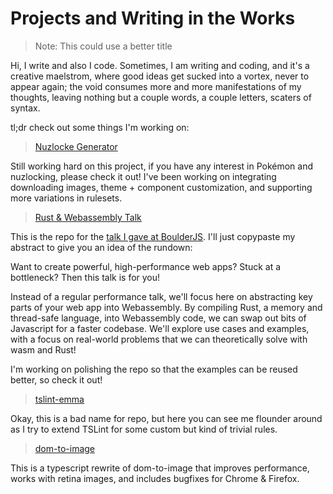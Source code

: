# Projects and Writing in the Works

> Note: This could use a better title

Hi, I write and also I code. Sometimes, I am writing and coding, and it's a creative maelstrom, where good ideas get sucked into a vortex, never to appear again; the void consumes more and more manifestations of my thoughts, leaving nothing but a couple words, a couple letters, scaters of syntax.

tl;dr check out some things I'm working on:

> [Nuzlocke Generator](https://github.com/EmmaRamirez/nuzlocke-generator)

Still working hard on this project, if you have any interest in Pokémon and nuzlocking, please check it out! I've been working on integrating downloading images, theme + component customization, and supporting more variations in rulesets.

> [Rust & Webassembly Talk](https://github.com/EmmaRamirez/rust-and-webassembly-talk)

This is the repo for the [talk I gave at BoulderJS](https://www.meetup.com/Boulder-JS/events/xmkdvmyxlbtb/). I'll just copypaste my abstract to give you an idea of the rundown:

Want to create powerful, high-performance web apps? Stuck at a bottleneck? Then this talk is for you!

Instead of a regular performance talk, we'll focus here on abstracting key parts of your web app into Webassembly. By compiling Rust, a memory and thread-safe language, into Webassembly code, we can swap out bits of Javascript for a faster codebase. We'll explore use cases and examples, with a focus on real-world problems that we can theoretically solve with wasm and Rust!

I'm working on polishing the repo so that the examples can be reused better, so check it out!

> [tslint-emma](https://github.com/EmmaRamirez/tslint-emma)

Okay, this is a bad name for repo, but here you can see me flounder around as I try to extend TSLint for some custom but kind of trivial rules.

> [dom-to-image](https://github.com/EmmaRamirez/dom-to-image)

This is a typescript rewrite of dom-to-image that improves performance, works with retina images, and includes bugfixes for Chrome & Firefox.